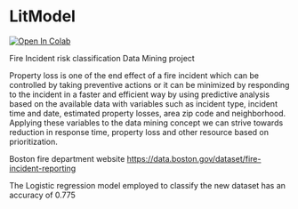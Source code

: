 # LitModel

[![Open In Colab](https://colab.research.google.com/assets/colab-badge.svg)](https://colab.research.google.com/drive/1FGbwWqJmG5LuYD4cY6GXJf0PYu3JJ8o-?usp=sharing)

Fire Incident risk classification Data Mining project


Property loss is one of the end effect of a fire incident which can be controlled by
taking preventive actions or it can be minimized by responding to the incident in a
faster and efficient way by using predictive analysis based on the available data
with variables such as incident type, incident time and date, estimated property
losses, area zip code and neighborhood. Applying these variables to the data
mining concept we can strive towards reduction in response time, property loss
and other resource based on prioritization.

Boston fire department website https://data.boston.gov/dataset/fire-incident-reporting

The Logistic regression model employed to classify the new dataset has
an accuracy of 0.775

